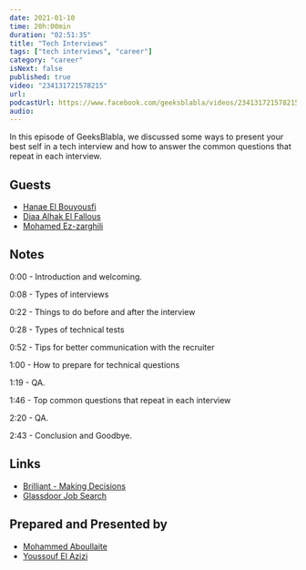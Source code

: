 ```yaml
---
date: 2021-01-10
time: 20h:00min
duration: "02:51:35"
title: "Tech Interviews"
tags: ["tech interviews", "career"]
category: "career"
isNext: false
published: true
video: "234131721578215"
url:
podcastUrl: https://www.facebook.com/geeksblabla/videos/234131721578215
audio:
---
```


In this episode of GeeksBlabla, we discussed some ways to present your best self in a tech interview and how to answer the common questions that repeat in each interview.

## Guests

- [Hanae El Bouyousfi](https://www.facebook.com/hanae.elbouyousfiepelhouari)
- [Diaa Alhak El Fallous](https://www.facebook.com/diaa.alhak)
- [Mohamed Ez-zarghili](https://www.facebook.com/mohamed.ezzarghili)

## Notes

0:00 - Introduction and welcoming.

0:08 - Types of interviews

0:22 - Things to do before and after the interview

0:28 - Types of technical tests

0:52 - Tips for better communication with the recruiter

1:00 - How to prepare for technical questions

1:19 - QA.

1:46 - Top common questions that repeat in each interview

2:20 - QA.

2:43 - Conclusion and Goodbye.

## Links

- [Brilliant - Making Decisions](https://brilliant.org/)
- [Glassdoor Job Search](https://www.glassdoor.com)

## Prepared and Presented by

- [Mohammed Aboullaite](https://aboullaite.me/)
- [Youssouf El Azizi](https://elazizi.com/)
